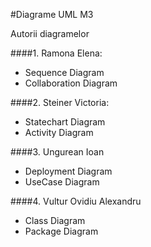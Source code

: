 #Diagrame UML M3

Autorii diagramelor


####1. Ramona Elena:
- Sequence Diagram
- Collaboration Diagram

####2. Steiner Victoria:
 - Statechart Diagram
 - Activity Diagram

####3. Ungurean Ioan
- Deployment Diagram
- UseCase Diagram

####4. Vultur Ovidiu Alexandru
- Class Diagram
- Package Diagram
